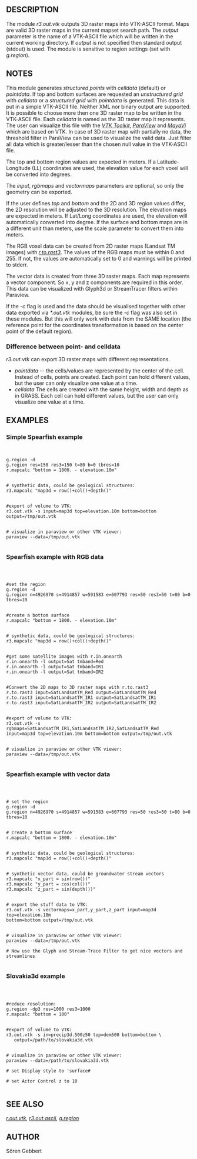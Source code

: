 

## DESCRIPTION

The module *r3.out.vtk* outputs 3D raster maps into VTK-ASCII format.
Maps are valid 3D raster maps in the current mapset search path. The
*output* parameter is the name of a VTK-ASCII file which will be
written in the current working directory. If *output* is not
specified then standard output (stdout) is used. The module is sensitive
to region settings (set with *g.region*).

## NOTES

This module generates *structured points* with *celldata*
(default) or *pointdata*. If top and bottom surfaces are requested
an *unstructured grid* with *celldata* or a *structured grid*
with *pointdata* is generated.
This data is put in a simple VTK-ASCII file. Neither XML nor
binary output are supported. It is possible to choose more then one 3D raster
map
to be written in the VTK-ASCII file. Each *celldata* is named as the
3D raster map it represents. The user can visualize this file with the
*[VTK Toolkit](https://vtk.org/)*,
*[ParaView](https://www.paraview.org/)* and
*[MayaVi](https://github.com/enthought/mayavi)* which are based on
VTK. In case of 3D raster map with partially no data, the threshold filter in
ParaView can be used to visualize the valid data. Just filter all data which is
greater/lesser than the chosen null value in the VTK-ASCII file.

The top and bottom region values are expected in meters.
If a Latitude-Longitude (LL) coordinates are used, the elevation value for each
voxel will be converted into degrees.

The *input*, *rgbmaps* and *vectormaps* parameters are
optional, so only the geometry can be exported.

If the user defines *top* and *bottom* and the 2D and 3D region
values differ, the 2D resolution will be adjusted to the 3D resolution. The
elevation maps are expected in meters. If Lat/Long coordinates are used, the
elevation will automatically converted into degree.
If the surface and bottom maps are in a different unit than meters, use the
scale parameter to convert them into meters.

The RGB voxel data can be created from 2D raster maps (Landsat TM images)
with *[r.to.rast3](r.to.rast3.html)*. The values of the RGB maps
must be within 0 and 255. If not, the values are automatically set
to 0 and warnings will be printed to stderr.

The vector data is created from three 3D raster maps. Each map represents a vector component.
So x, y and z components are required in this order. This data can be visualized with Glyph3d or
StreamTracer filters within Paraview.

If the *-c* flag is used and the data should be visualised together with
other data exported via *\*.out.vtk* modules, be sure the *-c* flag
was also set in these modules. But this will only work with data from the SAME
location (the reference point for the coordinates transformation is based on the
center point of the default region).

### Difference between point- and celldata

*r3.out.vtk* can export 3D raster maps with different representations.

* *pointdata* -- the cells/values are represented by the center of the
  cell. Instead of cells, points are created. Each point can hold different
  values, but the user can only visualize one value at a time.
* *celldata* The cells are created with the same height, width and depth
  as in GRASS. Each cell can hold different values, but the user can only
  visualize one value at a time.


## EXAMPLES


### Simple Spearfish example


```


g.region -d
g.region res=150 res3=150 t=80 b=0 tbres=10
r.mapcalc "bottom = 1800. - elevation.10m"


# synthetic data, could be geological structures:
r3.mapcalc "map3d = row()+col()+depth()"


#export of volume to VTK:
r3.out.vtk -s input=map3d top=elevation.10m bottom=bottom output=/tmp/out.vtk


# visualize in paraview or other VTK viewer:
paraview --data=/tmp/out.vtk


```


### Spearfish example with RGB data


```



#set the region
g.region -d
g.region n=4926970 s=4914857 w=591583 e=607793 res=50 res3=50 t=80 b=0 tbres=10


#create a bottom surface
r.mapcalc "bottom = 1800. - elevation.10m"


# synthetic data, could be geological structures:
r3.mapcalc "map3d = row()+col()+depth()"


#get some satellite images with r.in.onearth
r.in.onearth -l output=Sat tmband=Red
r.in.onearth -l output=Sat tmband=IR1
r.in.onearth -l output=Sat tmband=IR2


#Convert the 2D maps to 3D raster maps with r.to.rast3
r.to.rast3 input=SatLandsatTM_Red output=SatLandsatTM_Red
r.to.rast3 input=SatLandsatTM_IR1 output=SatLandsatTM_IR1
r.to.rast3 input=SatLandsatTM_IR2 output=SatLandsatTM_IR2


#export of volume to VTK:
r3.out.vtk -s rgbmaps=SatLandsatTM_IR1,SatLandsatTM_IR2,SatLandsatTM_Red
input=map3d top=elevation.10m bottom=bottom output=/tmp/out.vtk


# visualize in paraview or other VTK viewer:
paraview --data=/tmp/out.vtk


```


### Spearfish example with vector data


```



# set the region
g.region -d
g.region n=4926970 s=4914857 w=591583 e=607793 res=50 res3=50 t=80 b=0 tbres=10


# create a bottom surface
r.mapcalc "bottom = 1800. - elevation.10m"


# synthetic data, could be geological structures:
r3.mapcalc "map3d = row()+col()+depth()"


# synthetic vector data, could be groundwater stream vectors
r3.mapcalc "x_part = sin(row())"
r3.mapcalc "y_part = cos(col())"
r3.mapcalc "z_part = sin(depth())"


# export the stuff data to VTK:
r3.out.vtk -s vectormaps=x_part,y_part,z_part input=map3d top=elevation.10m
bottom=bottom output=/tmp/out.vtk


# visualize in paraview or other VTK viewer:
paraview --data=/tmp/out.vtk

# Now use the Glyph and Stream-Trace Filter to get nice vectors and streamlines


```


### Slovakia3d example


```



#reduce resolution:
g.region -dp3 res=1000 res3=1000
r.mapcalc "bottom = 100"


#export of volume to VTK:
r3.out.vtk -s in=precip3d.500z50 top=dem500 bottom=bottom \
   output=/path/to/slovakia3d.vtk


# visualize in paraview or other VTK viewer:
paraview --data=/path/to/slovakia3d.vtk

# set Display style to 'surface#

# set Actor Control z to 10


```


## SEE ALSO

*[r.out.vtk](r.out.vtk.html),
[r3.out.ascii](r3.out.ascii.html),
[g.region](g.region.html)*

## AUTHOR

Sören Gebbert

